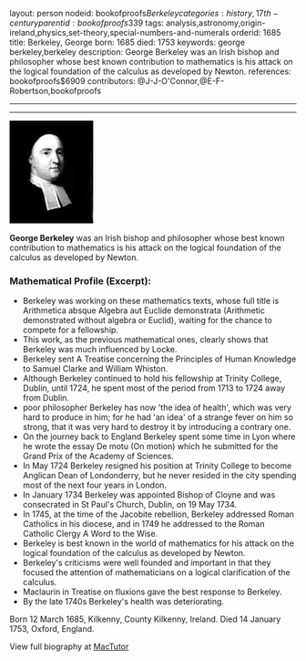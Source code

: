 layout: person
nodeid: bookofproofs$Berkeley
categories: history,17th-century
parentid: bookofproofs$339
tags: analysis,astronomy,origin-ireland,physics,set-theory,special-numbers-and-numerals
orderid: 1685
title: Berkeley, George
born: 1685
died: 1753
keywords: george berkeley,berkeley
description: George Berkeley was an Irish bishop and philosopher whose best known contribution to mathematics is his attack on the logical foundation of the calculus as developed by Newton.
references: bookofproofs$6909
contributors: @J-J-O'Connor,@E-F-Robertson,bookofproofs

---



---

![Berkeley.jpg](https://github.com/bookofproofs/bookofproofs.github.io/blob/main/_sources/_assets/images/portraits/Berkeley.jpg?raw=true)

**George Berkeley** was an Irish bishop and philosopher whose best known contribution to mathematics is his attack on the logical foundation of the calculus as developed by Newton.

### Mathematical Profile (Excerpt):
* Berkeley was working on these mathematics texts, whose full title is Arithmetica absque Algebra aut Euclide demonstrata (Arithmetic demonstrated without algebra or Euclid), waiting for the chance to compete for a fellowship.
* This work, as the previous mathematical ones, clearly shows that Berkeley was much influenced by Locke.
* Berkeley sent A Treatise concerning the Principles of Human Knowledge to Samuel Clarke and William Whiston.
* Although Berkeley continued to hold his fellowship at Trinity College, Dublin, until 1724, he spent most of the period from 1713 to 1724 away from Dublin.
* poor philosopher Berkeley has now 'the idea of health', which was very hard to produce in him; for he had 'an idea' of a strange fever on him so strong, that it was very hard to destroy it by introducing a contrary one.
* On the journey back to England Berkeley spent some time in Lyon where he wrote the essay De motu (On motion) which he submitted for the Grand Prix of the Academy of Sciences.
* In May 1724 Berkeley resigned his position at Trinity College to become Anglican Dean of Londonderry, but he never resided in the city spending most of the next four years in London.
* In January 1734 Berkeley was appointed Bishop of Cloyne and was consecrated in St Paul's Church, Dublin, on 19 May 1734.
* In 1745, at the time of the Jacobite rebellion, Berkeley addressed Roman Catholics in his diocese, and in 1749 he addressed to the Roman Catholic Clergy A Word to the Wise.
* Berkeley is best known in the world of mathematics for his attack on the logical foundation of the calculus as developed by Newton.
* Berkeley's criticisms were well founded and important in that they focused the attention of mathematicians on a logical clarification of the calculus.
* Maclaurin in Treatise on fluxions gave the best response to Berkeley.
* By the late 1740s Berkeley's health was deteriorating.

Born 12 March 1685, Kilkenny, County Kilkenny, Ireland. Died 14 January 1753, Oxford, England.

View full biography at [MacTutor](https://mathshistory.st-andrews.ac.uk/Biographies/Berkeley/)
